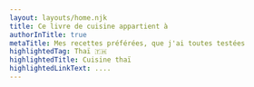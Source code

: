 ```yaml
---
layout: layouts/home.njk
title: Ce livre de cuisine appartient à
authorInTitle: true
metaTitle: Mes recettes préférées, que j'ai toutes testées
highlightedTag: Thaï 🇹🇭
highlightedTitle: Cuisine thaï
highlightedLinkText: ....
---
```

